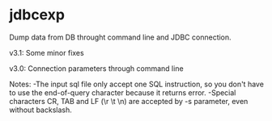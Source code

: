 # jdbcexp
Dump data from DB throught command line and JDBC connection.

v3.1: Some minor fixes

v3.0: Connection parameters through command line

Notes:
-The input sql file only accept one SQL instruction, so you don't have to use the end-of-query character because it returns error.
-Special characters CR, TAB and LF (\r \t \n) are accepted by -s parameter, even without backslash.
